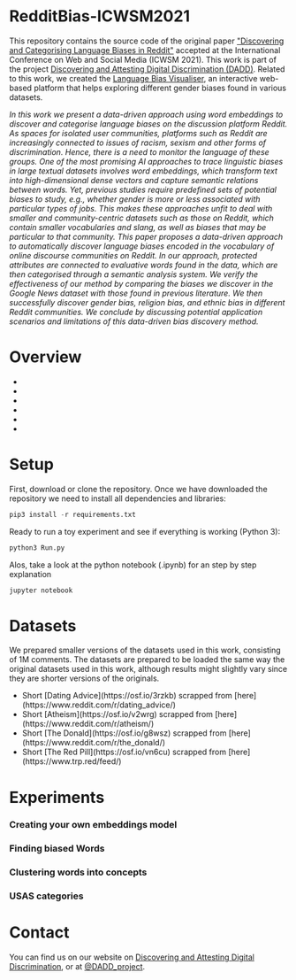 # RedditBias-ICWSM2021
This repository contains the source code of the original paper ["Discovering and Categorising Language Biases in Reddit"]() accepted at the International Conference on Web and Social Media (ICWSM 2021). This work is part of the project [Discovering and Attesting Digital Discrimination (DADD)](http://dadd-project.org/). 
Related to this work, we created the [Language Bias Visualiser](https://xfold.github.io/WE-GenderBiasVisualisationWeb/), an interactive web-based platform that helps exploring different gender biases found in various datasets.

<i>In this work we present a data-driven approach using word embeddings to discover and categorise language biases on the discussion platform Reddit. As spaces for isolated user communities, platforms such as Reddit are increasingly connected to issues of racism, sexism and other forms of discrimination. Hence, there is a need to monitor the language of these groups. One of the most promising AI approaches to trace linguistic biases in large textual datasets involves word embeddings, which transform text into high-dimensional dense vectors and capture semantic relations between words. Yet, previous studies require predefined sets of potential biases to study, e.g., whether gender is more or less associated with particular types of jobs. This makes these approaches unfit to deal with smaller and community-centric datasets such as those on Reddit, which contain smaller vocabularies and slang, as well as biases that may be particular to that community. This paper proposes a data-driven approach to automatically discover language biases encoded in the vocabulary of online discourse communities on Reddit. In our approach, protected attributes are connected to evaluative words found in the data, which are then categorised through a semantic analysis system. We verify the effectiveness of our method by comparing the biases we discover in the Google News dataset with those found in previous literature. We then successfully discover gender bias, religion bias, and ethnic bias in different Reddit communities. We conclude by discussing potential application scenarios and limitations of this data-driven bias discovery method.</i>


# Overview
<ul>
  <li></li>
  <li></li>
  <li></li>
  <li></li>
  <li></li>
  <li></li>
</ul>

# Setup
First, download or clone the repository. Once we have downloaded the repository we need to install all dependencies and libraries:
```python
pip3 install -r requirements.txt
```
Ready to run a toy experiment and see if everything is working (Python 3):
```python
python3 Run.py
```
Alos, take a look at the python notebook (.ipynb) for an step by step explanation 
```python
jupyter notebook
```

# Datasets
We prepared smaller versions of the datasets used in this work, consisting of 1M comments. The datasets are prepared to be loaded the same way the original datasets used in this work, although results might slightly vary since they are shorter versions of the originals.
<ul>
<li> Short [Dating Advice](https://osf.io/3rzkb) scrapped from [here](https://www.reddit.com/r/dating_advice/)</li>
<li> Short [Atheism](https://osf.io/v2wrg) scrapped from [here](https://www.reddit.com/r/atheism/)</li>
<li> Short [The Donald](https://osf.io/g8wsz) scrapped from [here](https://www.reddit.com/r/the_donald/)</li>
<li> Short [The Red Pill](https://osf.io/vn6cu) scrapped from [here](https://www.trp.red/feed/) </li>
</ul>

# Experiments



### Creating your own embeddings model

### Finding biased Words

### Clustering words into concepts
### USAS categories

# Contact
You can find us on our website on [Discovering and Attesting Digital Discrimination](http://dadd-project.org/), or at [@DADD_project](https://twitter.com/DADD_project).
